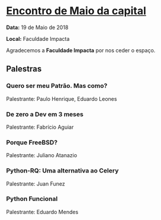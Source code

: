 # [Encontro de Maio da capital][0]

**Data:** 19 de Maio de 2018

**Local:** Faculdade Impacta

Agradecemos a **Faculdade Impacta** por nos ceder o espaço.

## Palestras

### Quero ser meu Patrão. Mas como?

Palestrante: Paulo Henrique, Eduardo Leones

### De zero a Dev em 3 meses

Palestrante: Fabrício Aguiar

### Porque FreeBSD?

Palestrante: Juliano Atanazio

### Python-RQ: Uma alternativa ao Celery

Palestrante: Juan Funez

### Python Funcional

Palestrante: Eduardo Mendes


[0]: https://www.meetup.com/pt-BR/Grupy-SP/events/249043816/
